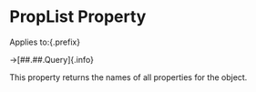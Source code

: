 # PropList Property

Applies to:{.prefix}

→[##.##.Query]{.info}

This property returns the names of all properties for the object.

